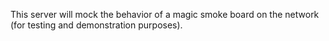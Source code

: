 This server will mock the behavior of a magic smoke board on the network (for testing and demonstration purposes).
